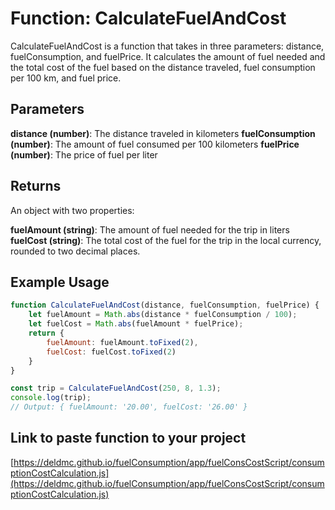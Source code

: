 # Function: CalculateFuelAndCost
CalculateFuelAndCost is a function that takes in three parameters: distance, fuelConsumption, and fuelPrice. It calculates the amount of fuel needed and the total cost of the fuel based on the distance traveled, fuel consumption per 100 km, and fuel price.

## Parameters
**distance (number)**: The distance traveled in kilometers
**fuelConsumption (number)**: The amount of fuel consumed per 100 kilometers
**fuelPrice (number)**: The price of fuel per liter

## Returns
An object with two properties:

**fuelAmount (string)**: The amount of fuel needed for the trip in liters
**fuelCost (string)**: The total cost of the fuel for the trip in the local currency, rounded to two decimal places.

## Example Usage

```javascript
function CalculateFuelAndCost(distance, fuelConsumption, fuelPrice) {
    let fuelAmount = Math.abs(distance * fuelConsumption / 100);
    let fuelCost = Math.abs(fuelAmount * fuelPrice);
    return {
        fuelAmount: fuelAmount.toFixed(2),
        fuelCost: fuelCost.toFixed(2)
    }
}

const trip = CalculateFuelAndCost(250, 8, 1.3);
console.log(trip);
// Output: { fuelAmount: '20.00', fuelCost: '26.00' }
```

## Link to paste function to your project
[https://deldmc.github.io/fuelConsumption/app/fuelConsCostScript/consumptionCostCalculation.js](https://deldmc.github.io/fuelConsumption/app/fuelConsCostScript/consumptionCostCalculation.js)
